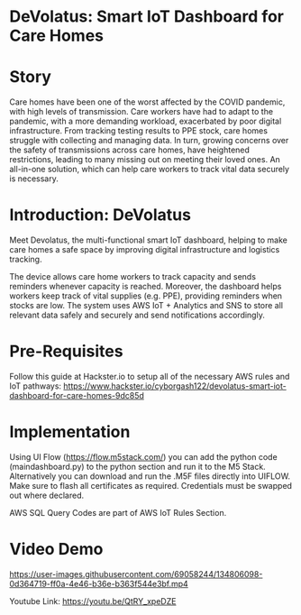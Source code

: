 # DeVolatus: Smart IoT Dashboard for Care Homes
# Story
Care homes have been one of the worst affected by the COVID pandemic, with high levels of transmission. Care workers have had to adapt to the pandemic, with a more demanding workload, exacerbated by poor digital infrastructure. From tracking testing results to PPE stock, care homes struggle with collecting and managing data. In turn, growing concerns over the safety of transmissions across care homes, have heightened restrictions, leading to many missing out on meeting their loved ones. An all-in-one solution, which can help care workers to track vital data securely is necessary.

# Introduction: DeVolatus
Meet Devolatus, the multi-functional smart IoT dashboard, helping to make care homes a safe space by improving digital infrastructure and logistics tracking.

The device allows care home workers to track capacity and sends reminders whenever capacity is reached. Moreover, the dashboard helps workers keep track of vital supplies (e.g. PPE), providing reminders when stocks are low. The system uses AWS IoT + Analytics and SNS to store all relevant data safely and securely and send notifications accordingly.

# Pre-Requisites
Follow this guide at Hackster.io to setup all of the necessary AWS rules and IoT pathways: https://www.hackster.io/cyborgash122/devolatus-smart-iot-dashboard-for-care-homes-9dc85d

# Implementation
Using UI Flow (https://flow.m5stack.com/) you can add the python code (maindashboard.py) to the python section and run it to the M5 Stack. Alternatively you can download and run the .M5F files directly into UIFLOW. Make sure to flash all certificates as required. Credentials must be swapped out where declared. 

AWS SQL Query Codes are part of AWS IoT Rules Section. 

# Video Demo
https://user-images.githubusercontent.com/69058244/134806098-0d364719-ff0a-4e46-b36e-b363f544e3bf.mp4

Youtube Link: https://youtu.be/QtRY_xpeDZE

